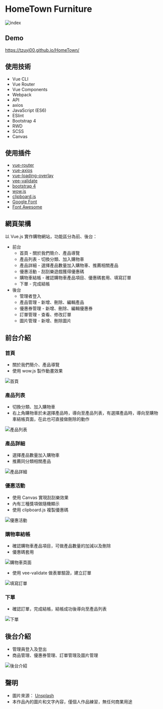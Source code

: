 # HomeTown Furniture
![index](https://user-images.githubusercontent.com/42172767/93880735-86bc1a80-fd10-11ea-830a-f3c5853fd0ca.jpg)

## Demo
https://tzuyi00.github.io/HomeTown/

## 使用技術
* Vue CLI
* Vue Router
* Vue Components
* Webpack
* API
* axios
* JavaScript (ES6)
* ESlint
* Bootstrap 4
* RWD
* SCSS
* Canvas

## 使用插件
* [vue-router](https://www.npmjs.com/package/vue-router)
* [vue-axios](https://www.npmjs.com/package/vue-axios)
* [vue-loading-overlay](https://www.npmjs.com/package/vue-loading-overlay)
* [vee-validate](https://www.npmjs.com/package/vee-validate)
* [bootstrap 4](https://getbootstrap.com/)
* [wow.js](https://wowjs.uk/docs.html)
* [clipboard.js](https://clipboardjs.com/)
* [Google Font](https://fonts.google.com/)
* [Font Awesome](https://fontawesome.com/)

## 網頁架構
以 Vue.js 實作購物網站，功能區分為前、後台：
* 前台
  * 首頁 - 關於我們簡介、產品導覽
  * 產品列表 - 切換分類、加入購物車
  * 產品詳細 - 選擇產品數量加入購物車、推薦相關產品
  * 優惠活動 - 刮刮樂遊戲獲得優惠碼
  * 購物車結帳 - 確認購物車產品項目、優惠碼套用、填寫訂單
  * 下單 - 完成結帳
* 後台
  * 管理者登入
  * 產品管理 - 新增、刪除、編輯產品
  * 優惠券管理 - 新增、刪除、編輯優惠券
  * 訂單管理 - 查看、修改訂單
  * 圖片管理 - 新增、刪除圖片
  
## 前台介紹
### 首頁
* 關於我們簡介、產品導覽
* 使用 wow.js 製作動畫效果

![首頁](https://user-images.githubusercontent.com/42172767/93671806-acf77580-fad8-11ea-8561-b982dccafa93.gif)


### 產品列表
* 切換分類、加入購物車
* 右上角購物車於未選擇產品時，導向至產品列表，有選擇產品時，導向至購物車結帳頁面，在此也可直接做刪除的動作

![產品列表](https://user-images.githubusercontent.com/42172767/93671039-5dae4680-fad2-11ea-94a3-9efb95d9bfd5.gif)

### 產品詳細
* 選擇產品數量加入購物車
* 推薦同分類相關產品

![產品詳細](https://user-images.githubusercontent.com/42172767/93671323-9b13d380-fad4-11ea-8069-a807e1e292bb.gif)

### 優惠活動
* 使用 Canvas 實現刮刮樂效果
* 內有三種獎項做隨機顯示
* 使用 clipboard.js 複製優惠碼

![優惠活動](https://user-images.githubusercontent.com/42172767/93671380-1bd2cf80-fad5-11ea-88cf-a52c3abde9e2.gif)

### 購物車結帳
* 確認購物車產品項目，可做產品數量的加減以及刪除
* 優惠碼套用

![購物車頁面](https://user-images.githubusercontent.com/42172767/93671454-b3d0b900-fad5-11ea-9a99-b3d84c0a91dc.gif)

* 使用 vee-validate 做表單驗證，建立訂單

![填寫訂單](https://user-images.githubusercontent.com/42172767/93671546-73256f80-fad6-11ea-9f4c-4d3d5a73df97.gif)

### 下單
* 確認訂單，完成結帳，結帳成功後導向至產品列表

![下單](https://user-images.githubusercontent.com/42172767/93671578-b253c080-fad6-11ea-913e-8a34cda83122.gif)


## 後台介紹
* 管理員登入及登出
* 商品管理、優惠券管理、訂單管理及圖片管理

![後台介紹](https://user-images.githubusercontent.com/42172767/93671677-a61c3300-fad7-11ea-84c2-232092eb2eb0.gif)

## 聲明
* 圖片來源： [Unsplash](https://unsplash.com/)
* 本作品內的圖片和文字內容，僅個人作品練習，無任何商業用途
